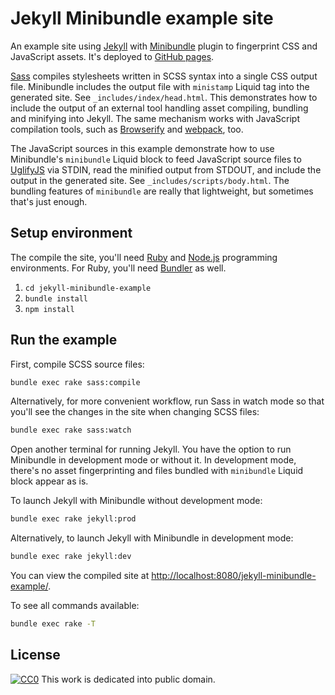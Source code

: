 # Jekyll Minibundle example site

An example site using [Jekyll][Jekyll] with
[Minibundle][JekyllMinibundle] plugin to fingerprint CSS and JavaScript
assets. It's deployed to
[GitHub pages][JekyllMinibundleExampleDeployment].

[Sass][Sass] compiles stylesheets written in SCSS syntax into a single
CSS output file. Minibundle includes the output file with `ministamp`
Liquid tag into the generated site. See `_includes/index/head.html`.
This demonstrates how to include the output of an external tool handling
asset compiling, bundling and minifying into Jekyll. The same mechanism
works with JavaScript compilation tools, such as
[Browserify][Browserify] and [webpack][webpack], too.

The JavaScript sources in this example demonstrate how to use
Minibundle's `minibundle` Liquid block to feed JavaScript source files
to [UglifyJS][UglifyJS2] via STDIN, read the minified output from
STDOUT, and include the output in the generated site. See
`_includes/scripts/body.html`. The bundling features of `minibundle` are
really that lightweight, but sometimes that's just enough.

## Setup environment

The compile the site, you'll need [Ruby][Ruby] and [Node.js][NodeJs]
programming environments. For Ruby, you'll need [Bundler][Bundler] as
well.

1. `cd jekyll-minibundle-example`
2. `bundle install`
3. `npm install`

## Run the example

First, compile SCSS source files:

``` bash
bundle exec rake sass:compile
```

Alternatively, for more convenient workflow, run Sass in watch mode so
that you'll see the changes in the site when changing SCSS files:

``` bash
bundle exec rake sass:watch
```

Open another terminal for running Jekyll. You have the option to run
Minibundle in development mode or without it. In development mode,
there's no asset fingerprinting and files bundled with `minibundle`
Liquid block appear as is.

To launch Jekyll with Minibundle without development mode:

``` bash
bundle exec rake jekyll:prod
```

Alternatively, to launch Jekyll with Minibundle in development mode:

``` bash
bundle exec rake jekyll:dev
```

You can view the compiled site at
[http://localhost:8080/jekyll-minibundle-example/](http://localhost:8080/jekyll-minibundle-example/).

To see all commands available:

``` bash
bundle exec rake -T
```

## License

[![CC0](https://licensebuttons.net/p/zero/1.0/80x15.png)][CC0] This work
is dedicated into public domain.

[Bundler]: http://bundler.io/
[Browserify]: http://browserify.org/
[CC0]: https://creativecommons.org/publicdomain/zero/1.0/
[JekyllMinibundleExampleDeployment]: https://tkareine.github.io/game_of_life/example/
[JekyllMinibundle]: https://github.com/tkareine/jekyll-minibundle
[Jekyll]: https://jekyllrb.com/
[NodeJs]: https://nodejs.org/en/
[Ruby]: https://www.ruby-lang.org/en/
[Sass]: http://sass-lang.com/
[UglifyJS2]: https://github.com/mishoo/UglifyJS2
[webpack]: https://webpack.github.io/
